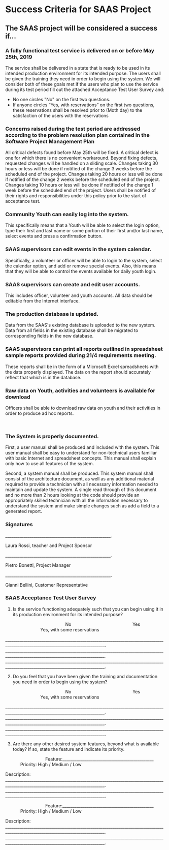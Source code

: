 # __Success Criteria for SAAS Project__
## __The SAAS project will be considered a success if...__

### __A fully functional test service is delivered on or before May 25th, 2019__

The service shall be delivered in a state that is ready to be used in its intended production environment for its intended purpose. The users shall be given the training they need in order to begin using the system. We will consider both of these goals met if the users who plan to use the service during its test period fill out the attached Acceptance Test User Survey and:

- No one circles "No" on the first two questions.
- If anyone circles “Yes, with reservations” on the first two questions, these reservations shall be resolved prior to (Moth day) to the satisfaction of the users with the reservations

### __Concerns raised during the test period are addressed according to the problem resolution plan contained in the Software Project Management Plan__

All critical defects found before May 25th will be fixed. A critical defect is one for which there is no convenient workaround. Beyond fixing defects, requested changes will be handled on a sliding scale. Changes taking 30 hours or less will be done if notified of the change 3 weeks before the scheduled end of the project. Changes taking 20 hours or less will be done if notified of the change 2 weeks before the scheduled end of the project. Changes taking 10 hours or less will be done if notified of the change 1 week before the scheduled end of the project.
Users shall be notified of their rights and responsibilities under this policy prior to the start of acceptance test.

### __Community Youth can easily log into the system.__

This specifically means that a Youth will be able to select the login option, type their first and last name or some portion of their first and/or last name, select events and press a confirmation button.

### __SAAS supervisors can edit events in the system calendar.__

Specifically, a volunteer or officer will be able to login to the system, select the calendar option, and add or remove special events. Also, this means that they will be able to control the events available for daily youth login.

### __SAAS supervisors can create and edit user accounts.__

This includes officer, volunteer and youth accounts. All data should be editable from the Internet interface.

### __The production database is updated.__

Data from the SAAS's existing database is uploaded to the new system. Data from all fields in the existing database shall be migrated to corresponding fields in the new database.

### __SAAS supervisors can print all reports outlined in spreadsheet sample reports provided during 21/4 requirements meeting.__

These reports shall be in the form of a Microsoft Excel spreadsheets with the data properly displayed. The data on the report should accurately reflect that which is in the database.

### __Raw data on Youth, activities and volunteers is available for download__

Officers shall be able to download raw data on youth and their activities in order to produce ad hoc reports.

&nbsp;

### __The System is properly documented.__

First, a user manual shall be produced and included with the system. This user manual shall be easy to understand for non-technical users familiar with basic Internet and spreadsheet concepts. This manual shall explain only how to use all features of the system.

Second, a system manual shall be produced. This system manual shall consist of the architecture document, as well as any additional material required to provide a technician with all necessary information needed to maintain and update the system. A single read through of this document and no more than 2 hours looking at the code should provide an appropriately skilled technician with all the information necessary to understand the system and make simple changes such as add a field to a generated report.


### __Signatures__

____________________________________________________.

Laura Rossi, teacher and Project Sponsor




____________________________________________________.

Pietro Bonetti, Project Manager



____________________________________________________.

Gianni Bellini, Customer Representative 



### __SAAS Acceptance Test User Survey__

1. Is the service functioning adequately such that you can begin using it in its production environment for its intended purpose?

&nbsp; &nbsp; &nbsp; &nbsp; &nbsp; &nbsp; &nbsp; &nbsp; &nbsp; &nbsp; &nbsp; &nbsp; &nbsp; &nbsp; &nbsp; &nbsp; &nbsp; &nbsp; &nbsp; &nbsp; &nbsp; &nbsp; &nbsp; &nbsp; No &nbsp; &nbsp; &nbsp; &nbsp; &nbsp; &nbsp; &nbsp; &nbsp; &nbsp; &nbsp; &nbsp; &nbsp; &nbsp; &nbsp; &nbsp; &nbsp; &nbsp; &nbsp; &nbsp; &nbsp; &nbsp; &nbsp; &nbsp; &nbsp; Yes &nbsp; &nbsp; &nbsp; &nbsp; &nbsp; &nbsp; &nbsp; &nbsp; &nbsp; &nbsp; &nbsp; &nbsp; &nbsp; &nbsp; &nbsp; &nbsp; &nbsp; &nbsp; &nbsp; &nbsp; &nbsp; &nbsp; &nbsp; &nbsp; Yes, with some reservations

_______________________________________________________________________________________________________________________________.
_______________________________________________________________________________________________________________________________.
_______________________________________________________________________________________________________________________________.


2. Do you feel that you have been given the training and documentation you need in order to begin using the system?

&nbsp; &nbsp; &nbsp; &nbsp; &nbsp; &nbsp; &nbsp; &nbsp; &nbsp; &nbsp; &nbsp; &nbsp; &nbsp; &nbsp; &nbsp; &nbsp; &nbsp; &nbsp; &nbsp; &nbsp; &nbsp; &nbsp; &nbsp; &nbsp; No &nbsp; &nbsp; &nbsp; &nbsp; &nbsp; &nbsp; &nbsp; &nbsp; &nbsp; &nbsp; &nbsp; &nbsp; &nbsp; &nbsp; &nbsp; &nbsp; &nbsp; &nbsp; &nbsp; &nbsp; &nbsp; &nbsp; &nbsp; &nbsp; Yes &nbsp; &nbsp; &nbsp; &nbsp; &nbsp; &nbsp; &nbsp; &nbsp; &nbsp; &nbsp; &nbsp; &nbsp; &nbsp; &nbsp; &nbsp; &nbsp; &nbsp; &nbsp; &nbsp; &nbsp; &nbsp; &nbsp; &nbsp; &nbsp; Yes, with some reservations

_______________________________________________________________________________________________________________________________.
_______________________________________________________________________________________________________________________________.
_______________________________________________________________________________________________________________________________.



3.	Are there any other desired system features, beyond what is available today? If so, state the feature and indicate its priority.

&nbsp; &nbsp; &nbsp; &nbsp; &nbsp; &nbsp; &nbsp; &nbsp; &nbsp; &nbsp; &nbsp; &nbsp; &nbsp; &nbsp; &nbsp; &nbsp; Feature:_____________________________________________ &nbsp; &nbsp; &nbsp; &nbsp; &nbsp; &nbsp; &nbsp; &nbsp; &nbsp; &nbsp; Priority: High / Medium / Low

Description:
_______________________________________________________________________________________________________________________________.
_______________________________________________________________________________________________________________________________.


&nbsp; &nbsp; &nbsp; &nbsp; &nbsp; &nbsp; &nbsp; &nbsp; &nbsp; &nbsp; &nbsp; &nbsp; &nbsp; &nbsp; &nbsp; &nbsp; Feature:_____________________________________________ &nbsp; &nbsp; &nbsp; &nbsp; &nbsp; &nbsp; &nbsp; &nbsp; &nbsp; &nbsp; Priority: High / Medium / Low

Description:
_______________________________________________________________________________________________________________________________.
_______________________________________________________________________________________________________________________________.